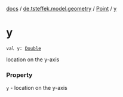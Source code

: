 [docs](../../index.md) / [de.tsteffek.model.geometry](../index.md) / [Point](index.md) / [y](./y.md)

# y

`val y: `[`Double`](https://kotlinlang.org/api/latest/jvm/stdlib/kotlin/-double/index.html)

location on the y-axis

### Property

`y` - location on the y-axis